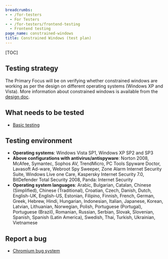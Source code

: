 ```yaml
---
breadcrumbs:
- - /for-testers
  - For Testers
- - /for-testers/frontend-testing
  - Frontend testing
page_name: constrained-windows
title: Constrained Windows (test plan)
---
```


[TOC]

## Testing strategy

The Primary Focus will be on verifying whether constrained windows are working
as per the design on different operating systems (Windows XP and Vista). More
information about constrained windows is available from the [design
doc](/developers/design-documents/constrained-popup-windows).

## What needs to be tested

*   [Basic
            testing](/for-testers/frontend-testing/constrained-windows/constrained-windows--basic-testing)

## Testing environment

*   **Operating systems**: Windows Vista SP1, Windows XP SP2 and SP3
*   **Above configurations with antivirus/antispyware**: Norton 2008,
            McAfee, Symantec, Sophos AV, TrendMicro, PC Tools Spyware Doctor,
            Lavasoft Ad-ware, Webroot Spy Sweeper, Zone Alarm Internet Security
            Suite, Windows Live one Care, Kaspersky Internet Security 7.0,
            BitDefender Total Security 2008, Panda: Internet Security
*   **Operating system languages**: Arabic, Bulgarian, Catalan, Chinese
            (Simplified), Chinese (Traditional), Croatian, Czech, Danish, Dutch,
            English-UK, English-US, Estonian, Filipino, Finnish, French, German,
            Greek, Hebrew, Hindi, Hungarian, Indonesian, Italian, Japanese,
            Korean, Latvian, Lithuanian, Norwegian, Polish, Portuguese
            (Portugal), Portuguese (Brazil), Romanian, Russian, Serbian, Slovak,
            Slovenian, Spanish, Spanish (Latin America), Swedish, Thai, Turkish,
            Ukrainian, Vietnamese

## Report a bug

*   [Chromium bug
            system](http://code.google.com/p/chromium/issues/entry)